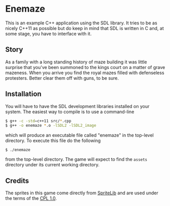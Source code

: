 # Enemaze #

This is an example C++ application using the SDL library.
It tries to be as nicely C++11 as possible but do keep in
mind that SDL is written in C and, at some stage, you have
to interface with it.

## Story ##
As a family with a long standing history of maze building
it was little surprise that you've been summoned to the
kings court on a matter of grave mazeness. When you arrive
you find the royal mazes filled with defenseless protesters.
Better clear them off with guns, to be sure.

## Installation ##
You will have to have the SDL development libraries installed on
your system.  The easiest way to compile is to use a command-line

```bash
$ g++ -c -std=c++11 src/*.cpp
$ g++ -o enemaze *.o -lSDL2 -lSDL2_image
```

which will produce an executable file called "enemaze" in the
top-level directory.  To execute this file do the following

`$ ./enemaze`
 
from the top-level directory.  The game will expect to find the
`assets` directory under its current working directory.

## Credits ##
The sprites in this game come directly from 
[SpriteLib](http://www.widgetworx.com/widgetworx/portfolio/spritelib.html) and are used
under the terms of the [CPL 1.0](http://opensource.org/licenses/cpl1.0.php).
